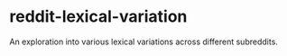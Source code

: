 # reddit-lexical-variation
An exploration into various lexical variations across different subreddits.
